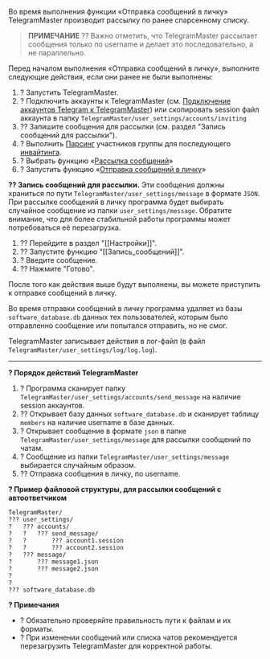 Во время выполнения функции «Отправка сообщений в личку» TelegramMaster производит рассылку по ранее спарсенному списку.

> **ПРИМЕЧАНИЕ**
> ?? Важно отметить, что TelegramMaster рассылает сообщения только по username и делает это последовательно, а не параллельно. 

Перед началом выполнения «Отправка сообщений в личку», выполните следующие действия, если они ранее не были выполнены:

1. ? Запустить TelegramMaster.
2. ? Подключить аккаунты к TelegramMaster (см. [Подключение аккаунтов Telegram к TelegramMaster](https://github.com/pyadrus/telegram_bot_smm/blob/01e9bda9119a011329e9099f7fc5004c455a0ae6/docs/%D0%9F%D0%BE%D0%B4%D0%BA%D0%BB%D1%8E%D1%87%D0%B5%D0%BD%D0%B8%D0%B5_%D0%B0%D0%BA%D0%BA%D0%B0%D1%83%D0%BD%D1%82%D0%BE%D0%B2/%D0%9F%D0%BE%D0%B4%D0%BA%D0%BB%D1%8E%D1%87%D0%B5%D0%BD%D0%B8%D0%B5_%D0%B0%D0%BA%D0%BA%D0%B0%D1%83%D0%BD%D1%82%D0%BE%D0%B2.md)) или скопировать session файл аккаунта в папку `TelegramMaster/user_settings/accounts/inviting`
3. ?? Запишите сообщения для рассылки (см. раздел "Запись сообщений для рассылки").
4. ? Выполнить [Парсинг](https://github.com/pyadrus/telegram_bot_smm/blob/2487768842e91ec0c323543160db3644cc7ed2c7/docs/%D0%9F%D0%B0%D1%80%D1%81%D0%B8%D0%BD%D0%B3/%D0%9F%D0%B0%D1%80%D1%81%D0%B8%D0%BD%D0%B3.md) участников группы для последующего [инвайтинга](https://github.com/pyadrus/telegram_bot_smm/blob/21901275f47ee9d43ad230c9dbdfbc5fdca7929d/docs/%D0%98%D0%BD%D0%B2%D0%B0%D0%B9%D1%82%D0%B8%D0%BD%D0%B3/%D0%98%D0%BD%D0%B2%D0%B0%D0%B9%D1%82%D0%B8%D0%BD%D0%B3.md).
5. ? Выбрать функцию «[Рассылка сообщений](Рассылка_сообщений.md)»
6. ? Запустить функцию «[Отправка сообщений в личку](Отправка_сообщений_в_личку.md)»

**?? Запись сообщений для рассылки.**
Эти сообщения должны храниться по пути `TelegramMaster/user_settings/message` в формате `JSON`. При рассылке сообщений в личку программа будет выбирать случайное сообщение из папки `user_settings/message`. Обратите внимание, что для более стабильной работы программы может потребоваться её перезагрузка.

1. ?? Перейдите в раздел "[[Настройки]]".
2. ?? Запустите функцию "[[Запись_сообщений]]".
3. ? Введите сообщение.
4. ?? Нажмите "Готово".

После того как действия выше будут выполнены, вы можете приступить к отправке сообщений в личку.

Во время отправки сообщений в личку программа удаляет из базы `software_database.db` данных тех пользователей, которым было отправленно сообщение или попытался отправить, но не смог. 

TelegramMaster записывает действия в лог-файл (в файл `TelegramMaster/user_settings/log/log.log`).

<hr align="center"/>

**? Порядок действий TelegramMaster**

1. ? Программа сканирует папку `TelegramMaster/user_settings/accounts/send_message` на наличие session аккаунтов.
2. ?? Открывает базу данных `software_database.db` и сканирует таблицу `members` на наличие username в базе данных.
3. ? Открывает сообщение в формате `json` в папке `TelegramMaster/user_settings/message` для рассылки сообщений по чатам.
4. ? Сообщение из папки `TelegramMaster/user_settings/message` выбирается случайным образом.
5. ?? Отправка сообщения в личку, по username.

**? Пример файловой структуры, для рассылки сообщений с автоответчиком**

```plaintext
TelegramMaster/
??? user_settings/
?   ??? accounts/
?   ?   ??? send_message/
?   ?       ??? account1.session
?   ?       ??? account2.session
?   ??? message/
?       ??? message1.json
?       ??? message2.json
?   
?       
??? software_database.db
```

**? Примечания**
- ? Обязательно проверяйте правильность пути к файлам и их форматы.
- ? При изменении сообщений или списка чатов рекомендуется перезагрузить TelegramMaster для корректной работы.

